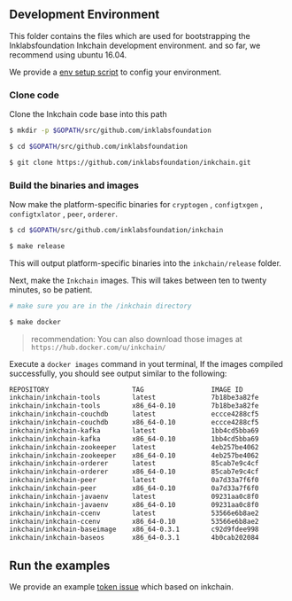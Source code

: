 ## Development Environment

This folder contains the files which are used for bootstrapping the Inklabsfoundation Inkchain development environment.
and so far, we recommend using ubuntu 16.04.

We provide a [env setup script](./setup-env.sh) to config your environment.

### Clone code

Clone the Inkchain code base into this path 

```bash
$ mkdir -p $GOPATH/src/github.com/inklabsfoundation

$ cd $GOPATH/src/github.com/inklabsfoundation

$ git clone https://github.com/inklabsfoundation/inkchain.git

```

### Build the binaries and images

Now make the platform-specific binaries for `cryptogen` , `configtxgen` , `configtxlator` ,
`peer`, `orderer`.

```bash
$ cd $GOPATH/src/github.com/inklabsfoundation/inkchain

$ make release
```

This will output platform-specific binaries into the ``inkchain/release`` folder.

Next, make the `Inkchain` images. This will takes between ten to twenty minutes, so be patient.

```bash
# make sure you are in the /inkchain directory

$ make docker

```

> recommendation: You can also download those images at `https://hub.docker.com/u/inkchain/`

Execute a `docker images` command in yout terminal, If the images compiled successfully, you should
see output similar to the following:

```bash
REPOSITORY                     TAG                 IMAGE ID            CREATED             SIZE
inkchain/inkchain-tools        latest              7b18be3a82fe        4 days ago          1.34GB
inkchain/inkchain-tools        x86_64-0.10         7b18be3a82fe        4 days ago          1.34GB
inkchain/inkchain-couchdb      latest              eccce4288cf5        4 days ago          1.51GB
inkchain/inkchain-couchdb      x86_64-0.10         eccce4288cf5        4 days ago          1.51GB
inkchain/inkchain-kafka        latest              1bb4cd5bba69        4 days ago          1.3GB
inkchain/inkchain-kafka        x86_64-0.10         1bb4cd5bba69        4 days ago          1.3GB
inkchain/inkchain-zookeeper    latest              4eb257be4062        4 days ago          1.33GB
inkchain/inkchain-zookeeper    x86_64-0.10         4eb257be4062        4 days ago          1.33GB
inkchain/inkchain-orderer      latest              85cab7e9c4cf        4 days ago          180MB
inkchain/inkchain-orderer      x86_64-0.10         85cab7e9c4cf        4 days ago          180MB
inkchain/inkchain-peer         latest              0a7d33a7f6f0        4 days ago          183MB
inkchain/inkchain-peer         x86_64-0.10         0a7d33a7f6f0        4 days ago          183MB
inkchain/inkchain-javaenv      latest              09231aa0c8f0        4 days ago          1.42GB
inkchain/inkchain-javaenv      x86_64-0.10         09231aa0c8f0        4 days ago          1.42GB
inkchain/inkchain-ccenv        latest              53566e6b8ae2        4 days ago          1.29GB
inkchain/inkchain-ccenv        x86_64-0.10         53566e6b8ae2        4 days ago          1.29GB
inkchain/inkchain-baseimage    x86_64-0.3.1        c92d9fdee998        2 months ago        1.26GB
inkchain/inkchain-baseos       x86_64-0.3.1        4b0cab202084        6 months ago        157MB
```

## Run the examples

We provide an example [token issue](../examples/issue-token) which based on inkchain.
